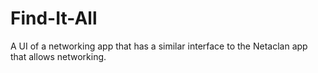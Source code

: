 # Find-It-All

A UI of a networking app that has a similar interface to the Netaclan app that allows networking. 



